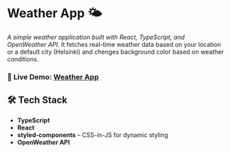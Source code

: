 # **Weather App 🌤️**
_A simple weather application built with React, TypeScript, and OpenWeather API._ It fetches real-time weather data based on your location or a default city (Helsinki) and chenges background color based on weather conditions.

### 📍 Live Demo: [Weather App](https://chukhrova-weather.netlify.app)

## 🛠 **Tech Stack**
-  **TypeScript**
-  **React**
-  **styled-components** – CSS-in-JS for dynamic styling
-  **OpenWeather API**
